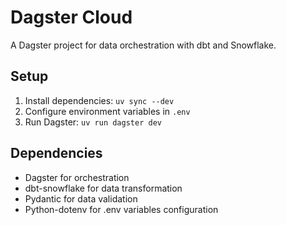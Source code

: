# Dagster Cloud
 
A Dagster project for data orchestration with dbt and Snowflake.
 
## Setup
 
1. Install dependencies: `uv sync --dev`
2. Configure environment variables in `.env`
3. Run Dagster: `uv run dagster dev`
 
## Dependencies
 
- Dagster for orchestration
- dbt-snowflake for data transformation
- Pydantic for data validation
- Python-dotenv for .env variables configuration
